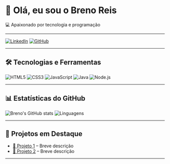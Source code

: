 # 👋 Olá, eu sou o Breno Reis  

💻 Apaixonado por tecnologia e programação  


---


[![LinkedIn](https://img.shields.io/badge/LinkedIn-0A66C2?style=for-the-badge&logo=linkedin&logoColor=white)](https://linkedin.com/in/seu-perfil)
[![GitHub](https://img.shields.io/badge/GitHub-181717?style=for-the-badge&logo=github&logoColor=white)](https://github.com/Bre01cc)

---

## 🛠️ Tecnologias e Ferramentas
![HTML5](https://img.shields.io/badge/HTML5-E34F26?style=for-the-badge&logo=html5&logoColor=white)
![CSS3](https://img.shields.io/badge/CSS3-1572B6?style=for-the-badge&logo=css3&logoColor=white)
![JavaScript](https://img.shields.io/badge/JavaScript-F7DF1E?style=for-the-badge&logo=javascript&logoColor=black)
![Java](https://img.shields.io/badge/Java-ED8B00?style=for-the-badge&logo=java&logoColor=white)
![Node.js](https://img.shields.io/badge/Node.js-339933?style=for-the-badge&logo=node.js&logoColor=white)

---

## 📊 Estatísticas do GitHub
![Breno's GitHub stats](https://github-readme-stats.vercel.app/api?username=Bre01cc&show_icons=true&theme=tokyonight)
![Linguagens](https://github-readme-stats.vercel.app/api/top-langs/?username=Bre01cc&layout=compact&theme=tokyonight)

---

## 🚀 Projetos em Destaque
- [📌 Projeto 1](https://github.com/Bre01cc/nome-do-projeto) – Breve descrição
- [📌 Projeto 2](https://github.com/Bre01cc/nome-do-projeto) – Breve descrição

---

> 

<!--
**Bre01cc/Bre01cc** is a ✨ _special_ ✨ repository because its `README.md` (this file) appears on your GitHub profile.

Here are some ideas to get you started:

- 🔭 I’m currently working on ...
- 🌱 I’m currently learning ...
- 👯 I’m looking to collaborate on ...
- 🤔 I’m looking for help with ...
- 💬 Ask me about ...
- 📫 How to reach me: ...
- 😄 Pronouns: ...
- ⚡ Fun fact: ...
-->
